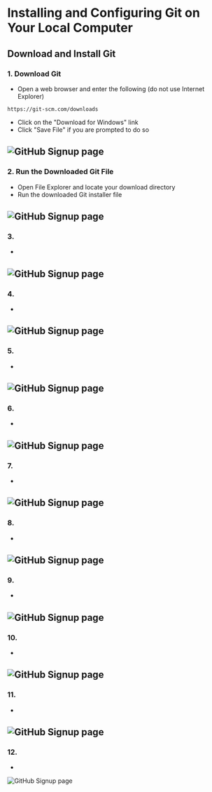 # Installing and Configuring Git on Your Local Computer 

## Download and Install Git

### 1. Download Git
- Open a web browser and enter the following (do not use Internet Explorer) 
```
https://git-scm.com/downloads
```
- Click on the "Download for Windows" link
- Click "Save File" if you are prompted to do so

![GitHub Signup page](Pics/lgit01.jpg)
---

### 2. Run the Downloaded Git File
- Open File Explorer and locate your download directory
- Run the downloaded Git installer file


![GitHub Signup page](Pics/git03.jpg)
---

### 3. 
- 

![GitHub Signup page](Pics/git04.jpg)
---


### 4. 
- 

![GitHub Signup page](Pics/git05.jpg)
---


### 5. 
- 

![GitHub Signup page](Pics/git06.jpg)
---

### 6. 
- 

![GitHub Signup page](Pics/git07.jpg)
---


### 7. 
- 

![GitHub Signup page](Pics/git08.jpg)
---

### 8. 
- 

![GitHub Signup page](Pics/git09.jpg)
---

### 9. 
- 

![GitHub Signup page](Pics/git10.jpg)
---

### 10. 
- 

![GitHub Signup page](Pics/git12.jpg)
---

### 11. 
- 

![GitHub Signup page](Pics/git13.jpg)
---

### 12. 
- 

![GitHub Signup page](Pics/git14.jpg)
